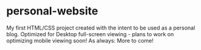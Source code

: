 # personal-website
My first HTML/CSS project created with the intent to be used as a personal blog.
Optimized for Desktop full-screen viewing - plans to work on optimizing mobile viewing soon!
As always: More to come!
